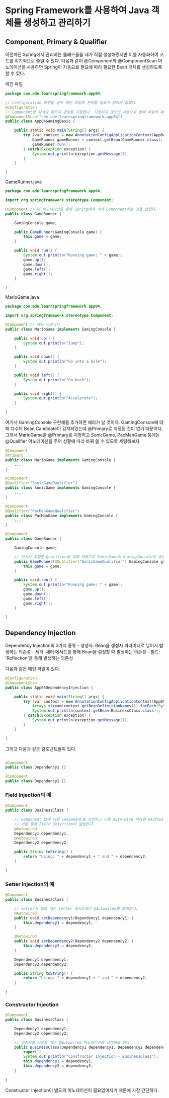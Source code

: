 # Spring Framework를 사용하여 Java 객체를 생성하고 관리하기


## Component, Primary & Qualifier
이전까진 Spring에서 관리하는 클래스들을 내가 직접 생성해줬지만 이를 자동화하여 코드를 획기적으로 줄일 수 있다. 다음과 같이 @Component와 @ComponentScan 어노테이션을 사용하면 Spring이 자동으로 필요에 따라 필요한 Bean 객체를 생성하도록 할 수 있다.

메인 파일
```java
package com.ade.learnspringframework.app04;

// Configuration 파일을 굳이 메인 파일과 분리할 필요가 없어서 합쳤다.
@Configuration
// Component를 탐색할 패키지 경로를 지정한다. 지정하지 않으면 자동으로 현재 파일의 패키지 경로를 기준으로 한다. 
@ComponentScan("com.ade.learnspringframework.app04") 
public class App04GamingBasic {

    public static void main(String[] args) {
        try (var context = new AnnotationConfigApplicationContext(App04GamingBasic.class)) {
            GameRunner gameRunner = context.getBean(GameRunner.class);
            gameRunner.run();
        } catch(Exception exception) {
            System.out.println(exception.getMessage());
        }
    }

}
```

GameRunner.java
```java    
package com.ade.learnspringframework.app04;

import org.springframework.stereotype.Component;

@Component // 이 어노테이션을 통해 Spring에게 이게 Component라는 것을 알린다.
public class GameRunner {

    GamingConsole game;

    public GameRunner(GamingConsole game) {
        this.game = game;
    }

    public void run() {
        System.out.println("Running game: " + game);
        game.up();
        game.down();
        game.left();
        game.right();
    }

}
```

MarioGame.java
```java
package com.ade.learnspringframework.app04;

import org.springframework.stereotype.Component;

@Component // 얘도 마찬가지
public class MarioGame implements GamingConsole {

    public void up() {
        System.out.println("Jump");
    }

    public void down() {
        System.out.println("Go into a hole");
    }

    public void left() {
        System.out.println("Go back");
    }

    public void right() {
        System.out.println("Accelerate");
    }

}
```

여기서 GamingConsole 구현체를 추가하면 에러가 날 것이다. GamingConsole에 대해 다수의 Bean Candidate이 감지되었는데 @Primary로 지정된 것이 없기 때문이다. 그래서 MarioGame을 @Primary로 지정하고 SonicGame, PacManGame 등에는 @Qualifier 어노테이션을 주어 상황에 따라 바꿔 쓸 수 있도록 세팅해보자.

```java
@Component
@Primary
public class MarioGame implements GamingConsole {
    ...
}

@Component
@Qualifier("SonicGameQualifier")
public class SonicGame implements GamingConsole {
    ...
}

@Component
@Qualifier("PacManGameQualifier")
public class PacManGame implements GamingConsole {
    ...
}

@Component
public class GameRunner {

    GamingConsole game;

    // 여기서 지정한 Qualifier에 의해 자동으로 SonicGame이 GamingConsole로 생성된다.
    public GameRunner(@Qualifier("SonicGameQualifier") GamingConsole game) {
        this.game = game;
    }

    public void run() {
        System.out.println("Running game: " + game);
        game.up();
        game.down();
        game.left();
        game.right();
    }

}
```

## Dependency Injection

Dependency Injection의 3가지 종류
    - 생성자: Bean을 생성자 파라미터로 넣어서 발생하는 의존성
    - 세터: 세터 메서드를 통해 Bean을 설정할 때 발생하는 의존성
    - 필드: 'Reflection'을 통해 발생하는 의존성
    
다음과 같은 메인 파일이 있다.
```java
@Configuration
@ComponentScan
public class App05DependencyInjection {

    public static void main(String[] args) {
        try (var context = new AnnotationConfigApplicationContext(App05DependencyInjection.class)) {
            Arrays.stream(context.getBeanDefinitionNames()).forEach(System.out::println);
            System.out.println(context.getBean(BusinessClass.class));
        } catch(Exception exception) {
            System.out.println(exception.getMessage());
        }
    }

}

```
그리고 다음과 같은 컴포넌트들이 있다.
```java

@Component
public class Dependency1 {}

@Component
public class Dependency2 {}
```

### Field Injection의 예
```java
@Component
public class BusinessClass {

    // Component 안에 다른 Component를 선언하고 이를 auto-wire 하려면 @Autowired 어노테이션이 필요하다.
    // 이를 통해 Field Injection이 발생한다.
    @Autowired
    Dependency1 dependency1;
    @Autowired
    Dependency2 dependency2;

    public String toString() {
        return "Using: " + dependency1 + " and " + dependency2;
    }

}


```

### Setter Injection의 예
```java
@Component
public class BusinessClass {

    // setter가 있을 때는 setter 메서드에다 @Autowired를 붙여준다.
    @Autowired
    public void setDependency1(Dependency1 dependency1) {
        this.dependency1 = dependency1;
    }

    @Autowired
    public void setDependency2(Dependency2 dependency2) {
        this.dependency2 = dependency2;
    }

    Dependency1 dependency1;
    Dependency2 dependency2;

    public String toString() {
        return "Using: " + dependency1 + " and " + dependency2;
    }

}
```

### Constructor Injection
```java
@Component
public class BusinessClass {

    Dependency1 dependency1;
    Dependency2 dependency2;

    // 생성자를 사용할 때는 @Autowired 어노테이션을 생략해도 된다.
    public BusinessClass(Dependency1 dependency1, Dependency2 dependency2) {
        super();
        System.out.println("Constructor Injection - BusinessClass");
        this.dependency1 = dependency1;
        this.dependency2 = dependency2;
    }
    
}
```

Constructor Injection이 별도의 어노테이션이 필요없어지기 때문에 가장 간단하다. 
